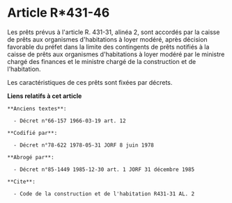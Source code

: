 # Article R*431-46

Les prêts prévus à l'article R. 431-31, alinéa 2, sont accordés par la caisse de prêts aux organismes d'habitations à loyer
modéré, après décision favorable du préfet dans la limite des contingents de prêts notifiés à la caisse de prêts aux
organismes d'habitations à loyer modéré par le ministre chargé des finances et le ministre chargé de la construction et de
l'habitation.

Les caractéristiques de ces prêts sont fixées par décrets.

**Liens relatifs à cet article**

	**Anciens textes**:

	  - Décret n°66-157 1966-03-19 art. 12

	**Codifié par**:

	  - Décret n°78-622 1978-05-31 JORF 8 juin 1978

	**Abrogé par**:

	  - Décret n°85-1449 1985-12-30 art. 1 JORF 31 décembre 1985

	**Cite**:

	  - Code de la construction et de l'habitation R431-31 AL. 2
